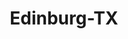 ---
title: Edinburg-TX
slug: edinburg-tx
f_state:
- cms/state/texas.md
f_locations:
- cms/payday-loan/b-w-finance-co-5057.md
- cms/payday-loan/b-w-finance-co-5067.md
- cms/payday-loan/cash-go-6152.md
- cms/payday-loan/check-go-9937.md
- cms/payday-loan/city-check-cashing-15030.md
- cms/payday-loan/easy-check-cashing-16524.md
- cms/payday-loan/rapid-check-cashing-25745.md
- cms/payday-loan/sgd-corporation-26354.md
- cms/payday-loan/speedy-check-26787.md
- cms/payday-loan/speedy-check-26791.md
updated-on: '2024-05-30T13:41:28.615Z'
created-on: '2024-05-30T13:41:28.615Z'
published-on: '2024-05-30T13:54:32.469Z'
f_city: Edinburg
layout: '[city].html'
tags: city
---